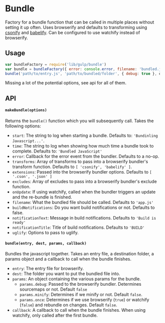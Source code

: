 Bundle
======

Factory for a bundle function that can be called in multiple places without setting it up often. Uses browserify and defaults to transforming using [csonify][csonify] and [babelify][babelify]. Can be configured to use watchify instead of browserify.

[csonify]: http://npmjs.com/csonify
[babelify]: http://npmjs.com/babelify

Usage
-----

```javascript
var bundleFactory = require('lib/gulp/bundle')
var bundle = bundleFactory({ error: console.error, filename: 'bundled.js' })
bundle('path/to/entry.js', 'path/to/bundled/folder', { debug: true }, done)
```

Missing a lot of the potential options, see api for all of them.

API
---

#### `makeBundle(options)` ####

Returns the `bundle()` function which you will subsequently call. Takes the following options:

* `start`: The string to log when starting a bundle. Defaults to: `'Bundinling Javascript...'`.
* `time`: The string to log when showing how much time a bundle took to complete. Defaults to: `'Bundled JavaScript'`
* `error`: Callback for the error event from the bundler. Defaults to a no-op.
* `transforms`: Array of transforms to pass into a browserify bundler's transform function. Defaults to `[ 'csonify', 'babelify' ]`.
* `extensions`: Passed into the browserify bundler options. Defaults to `[ '.cson', '.json' ]`
* `excludes`: Array of excludes to pass into a browserify bundler's exclude function.
* `onUpdate`: If using watchify, called when the bundler triggers an update and the re-bundle is finished.
* `filename`: What the bundled file should be called. Defaults to `'app.js'`
* `buildNotifications`: Do you want build notifications or not. Defaults to false.
* `notificationText`: Message in build notifications. Defaults to `'Build is ready'`
* `notificationTitle`: Title of build notifications. Defaults to `'BUILD'`
* `uglify`: Options to pass to uglify.

#### `bundle(entry, dest, params, callback)` ####

Bundles the javascript together. Takes an entry file, a destination folder, a params object and a callback to call when the bundle finishes.

* `entry`: The entry file for browserify.
* `dest`: The folder you want to put the bundled file into.
* `params`: An object containing the various params for the bundle.
    * `params.debug`: Passed to the browserify bundler. Determines sourcemaps or not. Default `false`
    * `params.minify`: Determines if we minify or not. Default `false`.
    * `params.once`: Determines if we use browserify (`true`) or watchify (`false`) and rebundle on changes. Default `false`.
* `callback`: A callback to call when the bundle finishes. When using watchify, only called after the first bundle.

